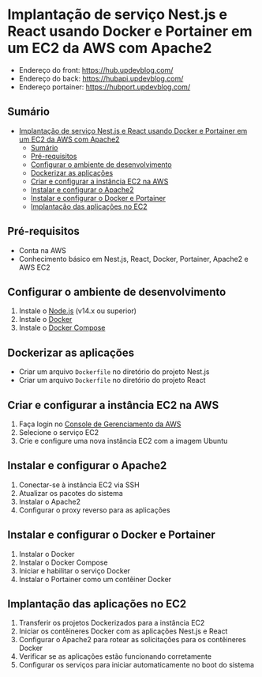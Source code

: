 # Implantação de serviço Nest.js e React usando Docker e Portainer em um EC2 da AWS com Apache2

- Endereço do front: https://hub.updevblog.com/
- Endereço do back: https://hubapi.updevblog.com/
- Endereço portainer: https://hubport.updevblog.com/

## Sumário

- [Implantação de serviço Nest.js e React usando Docker e Portainer em um EC2 da AWS com Apache2](#implantação-de-serviço-nestjs-e-react-usando-docker-e-portainer-em-um-ec2-da-aws-com-apache2)
  - [Sumário](#sumário)
  - [Pré-requisitos](#pré-requisitos)
  - [Configurar o ambiente de desenvolvimento](#configurar-o-ambiente-de-desenvolvimento)
  - [Dockerizar as aplicações](#dockerizar-as-aplicações)
  - [Criar e configurar a instância EC2 na AWS](#criar-e-configurar-a-instância-ec2-na-aws)
  - [Instalar e configurar o Apache2](#instalar-e-configurar-o-apache2)
  - [Instalar e configurar o Docker e Portainer](#instalar-e-configurar-o-docker-e-portainer)
  - [Implantação das aplicações no EC2](#implantação-das-aplicações-no-ec2)

## Pré-requisitos

- Conta na AWS
- Conhecimento básico em Nest.js, React, Docker, Portainer, Apache2 e AWS EC2

## Configurar o ambiente de desenvolvimento

1. Instale o [Node.js](https://nodejs.org/en/download/) (v14.x ou superior)
2. Instale o [Docker](https://docs.docker.com/get-docker/)
3. Instale o [Docker Compose](https://docs.docker.com/compose/install/)

## Dockerizar as aplicações

- Criar um arquivo `Dockerfile` no diretório do projeto Nest.js
- Criar um arquivo `Dockerfile` no diretório do projeto React

## Criar e configurar a instância EC2 na AWS

1. Faça login no [Console de Gerenciamento da AWS](https://aws.amazon.com/console/)
2. Selecione o serviço EC2
3. Crie e configure uma nova instância EC2 com a imagem Ubuntu

## Instalar e configurar o Apache2

1. Conectar-se à instância EC2 via SSH
2. Atualizar os pacotes do sistema
3. Instalar o Apache2
4. Configurar o proxy reverso para as aplicações

## Instalar e configurar o Docker e Portainer

1. Instalar o Docker
2. Instalar o Docker Compose
3. Iniciar e habilitar o serviço Docker
4. Instalar o Portainer como um contêiner Docker

## Implantação das aplicações no EC2

1. Transferir os projetos Dockerizados para a instância EC2
2. Iniciar os contêineres Docker com as aplicações Nest.js e React
3. Configurar o Apache2 para rotear as solicitações para os contêineres Docker
4. Verificar se as aplicações estão funcionando corretamente
5. Configurar os serviços para iniciar automaticamente no boot do sistema